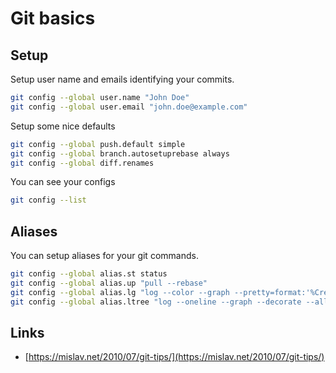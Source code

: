 # Git basics


## Setup

Setup user name and emails identifying your commits.
```bash
git config --global user.name "John Doe"
git config --global user.email "john.doe@example.com"
```

Setup some nice defaults
```bash
git config --global push.default simple
git config --global branch.autosetuprebase always
git config --global diff.renames
```

You can see your configs
```bash
git config --list
```

## Aliases

You can setup aliases for your git commands.
```bash
git config --global alias.st status
git config --global alias.up "pull --rebase"
git config --global alias.lg "log --color --graph --pretty=format:'%Cred%h%Creset -%C(yellow)%d%Creset %s %Cgreen(%cr) %C(bold blue)<%an>%Creset' --abbrev-commit"
git config --global alias.ltree "log --oneline --graph --decorate --all"
```

## Links

 * [https://mislav.net/2010/07/git-tips/](https://mislav.net/2010/07/git-tips/)